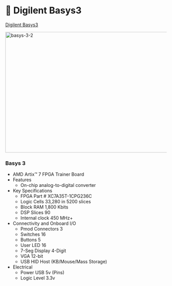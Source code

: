 # 🧩 Digilent Basys3 

<a href="https://digilent.com/reference/programmable-logic/basys-3/start">Digilent Basys3</a>

<img width="600" height="376" alt="basys-3-2" src="https://github.com/user-attachments/assets/32f80ba8-0add-4b61-a1a8-08d3c30d0bd7" />

### Basys 3
   * AMD Artix™ 7 FPGA Trainer Board
   * Features
      * On-chip analog-to-digital converter
   * Key Specifications
      * FPGA Part # XC7A35T-1CPG236C
      * Logic Cells 33,280 in 5200 slices
      * Block RAM 1,800 Kbits
      * DSP Slices 90
      * Internal clock 450 MHz+
   * Connectivity and Onboard I/O
      * Pmod Connectors 3
      * Switches 16
      * Buttons 5
      * User LED 16
      * 7-Seg Display 4-Digit
      * VGA 12-bit
      * USB HID Host (KB/Mouse/Mass Storage)
   * Electrical
      * Power USB 5v (Pins)
      * Logic Level 3.3v
